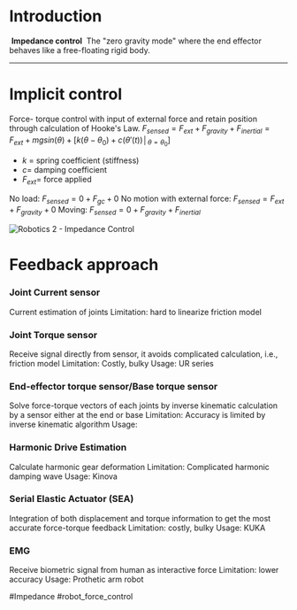 # Introduction
 **Impedance control**
	 The "zero gravity mode" where the end effector behaves like a free-floating rigid body.

_____________________________
# Implicit control

Force- torque control with input of external force and retain position through calculation of Hooke's Law.
$F_{sensed} = F_{ext} + F_{gravity} + F_{inertial}=F_{ext}+mgsin({\theta})+[k(θ-θ_0 )+c ({\theta}'(t))│_{θ=θ_0}]$
+ $k$ = spring coefficient (stiffness)
+ $c$= damping coefficient
+ $F_{ext}$=  force applied


No load: $F_{sensed}=0+F_{gc}+0$
No motion with external force: $F_{sensed}=F_{ext}+F_{gravity}+0$
Moving: $F_{sensed} = 0 + F_{gravity} + F_{inertial}$


![Robotics 2 - Impedance Control](https://youtu.be/IolG5V_skv8?t=1193)

# Feedback approach
### Joint Current sensor

Current estimation of joints
Limitation: hard to linearize friction model 

### Joint Torque sensor

Receive signal directly from sensor, it avoids complicated calculation, i.e., friction model 
Limitation: Costly, bulky
Usage: UR series

### End-effector torque sensor/Base torque sensor

Solve force-torque vectors of each joints by inverse kinematic calculation by a sensor either at the end or base
Limitation: Accuracy is limited by inverse kinematic algorithm
Usage: 

### Harmonic Drive Estimation
Calculate harmonic gear deformation
Limitation: Complicated harmonic damping wave
Usage: Kinova

### Serial Elastic Actuator (SEA)
Integration of both displacement and torque information  to get the most accurate force-torque feedback
Limitation: costly, bulky
Usage: KUKA

### EMG

Receive biometric signal from human as interactive force 
Limitation: lower accuracy
Usage: Prothetic arm robot

#Impedance #robot_force_control
